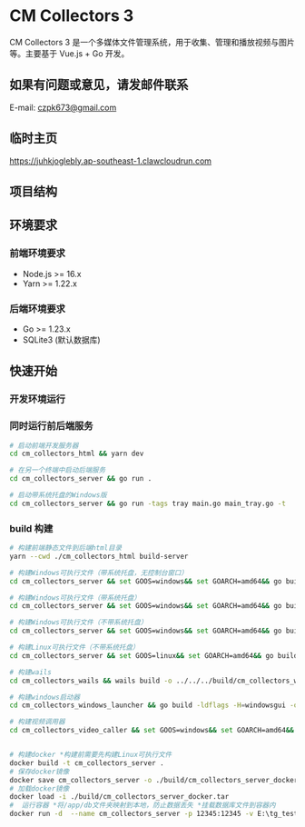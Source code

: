 # CM Collectors 3

CM Collectors 3 是一个多媒体文件管理系统，用于收集、管理和播放视频与图片等。主要基于 Vue.js + Go 开发。

## 如果有问题或意见，请发邮件联系

E-mail: czpk673@gmail.com

## 临时主页

https://juhkjoglebly.ap-southeast-1.clawcloudrun.com

## 项目结构

## 环境要求

### 前端环境要求

- Node.js >= 16.x
- Yarn >= 1.22.x

### 后端环境要求

- Go >= 1.23.x
- SQLite3 (默认数据库)

## 快速开始

### 开发环境运行

### 同时运行前后端服务

```sh
# 启动前端开发服务器
cd cm_collectors_html && yarn dev

# 在另一个终端中启动后端服务
cd cm_collectors_server && go run .

# 启动带系统托盘的Windows版
cd cm_collectors_server && go run -tags tray main.go main_tray.go -t
```

### build 构建

```sh
# 构建前端静态文件到后端html目录
yarn --cwd ./cm_collectors_html build-server

# 构建Windows可执行文件（带系统托盘，无控制台窗口）
cd cm_collectors_server && set GOOS=windows&& set GOARCH=amd64&& go build -ldflags -H=windowsgui -tags tray -o ../build/cm_collectors_server.exe . && copy config.yaml ..\build\ && robocopy .\ffmpeg ..\build\ffmpeg /E && cd ..

# 构建Windows可执行文件（带系统托盘）
cd cm_collectors_server && set GOOS=windows&& set GOARCH=amd64&& go build -tags tray -o ../build/cm_collectors_server.exe . && copy config.yaml ..\build\ && robocopy .\ffmpeg ..\build\ffmpeg /E && cd ..

# 构建Windows可执行文件（不带系统托盘）
cd cm_collectors_server && set GOOS=windows&& set GOARCH=amd64&& go build -o ../build/cm_collectors_server.exe . && copy config.yaml ..\build\ && robocopy .\ffmpeg ..\build\ffmpeg /E && cd ..

# 构建Linux可执行文件（不带系统托盘）
cd cm_collectors_server && set GOOS=linux&& set GOARCH=amd64&& go build -o ../build/cm_collectors_server . && copy config.yaml ..\build\ && cd ..

# 构建wails
cd cm_collectors_wails && wails build -o ../../../build/cm_collectors_wails.exe && cd ..

# 构建windows启动器
cd cm_collectors_windows_launcher && go build -ldflags -H=windowsgui -o ../build/CM_launcher.exe . && cd ..

# 构建视频调用器
cd cm_collectors_video_caller && set GOOS=windows&& set GOARCH=amd64&& go build -ldflags -H=windowsgui -tags tray -o ../build/video_caller/cm_collectors_video_caller.exe . && copy config.json ..\build\video_caller\  && copy setup_cm_video_caller.bat ..\build\video_caller\ && copy uninstall_cm_video_caller.bat ..\build\video_caller\ && cd ..


# 构建docker *构建前需要先构建Linux可执行文件
docker build -t cm_collectors_server .
# 保存docker镜像
docker save cm_collectors_server -o ./build/cm_collectors_server_docker.tar
# 加载docker镜像
docker load -i ./build/cm_collectors_server_docker.tar
#  运行容器 *将/app/db文件夹映射到本地，防止数据丢失 *挂载数据库文件到容器内
docker run -d  --name cm_collectors_server -p 12345:12345 -v E:\tg_test\db:/app/db -v  E:\tg_test\video:/tg  -e GIN_MODE=release  cm_collectors_server
```
